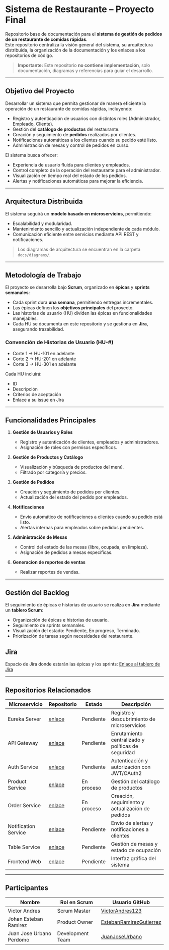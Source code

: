 # Sistema de Restaurante – Proyecto Final

Repositorio base de documentación para el **sistema de gestión de pedidos de un restaurante de comidas rápidas**.  
Este repositorio centraliza la visión    general del sistema, su arquitectura distribuida, la organización de la documentación y los enlaces a los repositorios de código.

> **Importante:** Este repositorio **no contiene implementación**, solo documentación, diagramas y referencias para guiar el desarrollo.

---

## Objetivo del Proyecto
Desarrollar un sistema que permita gestionar de manera eficiente la operación de un restaurante de comidas rápidas, incluyendo:

- Registro y autenticación de usuarios con distintos roles (Administrador, Empleado, Cliente).  
- Gestión del **catálogo de productos** del restaurante.  
- Creación y seguimiento de **pedidos** realizados por clientes.  
- Notificaciones automáticas a los clientes cuando su pedido esté listo.  
- Administración de mesas y control de pedidos en curso.  

El sistema busca ofrecer:

- Experiencia de usuario fluida para clientes y empleados.  
- Control completo de la operación del restaurante para el administrador.  
- Visualización en tiempo real del estado de los pedidos.  
- Alertas y notificaciones automáticas para mejorar la eficiencia.

---

## Arquitectura Distribuida
El sistema seguirá un **modelo basado en microservicios**, permitiendo:

- Escalabilidad y modularidad.  
- Mantenimiento sencillo y actualización independiente de cada módulo.  
- Comunicación eficiente entre servicios mediante API REST y notificaciones.  

> Los diagramas de arquitectura se encuentran en la carpeta `docs/diagrams/`.

---

## Metodología de Trabajo
El proyecto se desarrolla bajo **Scrum**, organizado en **épicas** y **sprints semanales**:

- Cada sprint dura **una semana**, permitiendo entregas incrementales.  
- Las épicas definen los **objetivos principales** del proyecto.  
- Las historias de usuario (HU) dividen las épicas en funcionalidades manejables.  
- Cada HU se documenta en este repositorio y se gestiona en **Jira**, asegurando trazabilidad.

### Convención de Historias de Usuario (HU-#)
- Corte 1 → HU-101 en adelante
- Corte 2 → HU-201 en adelante
- Corte 3 → HU-301 en adelante

Cada HU incluirá:

- ID  
- Descripción  
- Criterios de aceptación  
- Enlace a su issue en Jira  

---

## Funcionalidades Principales
1. **Gestión de Usuarios y Roles**  
   - Registro y autenticación de clientes, empleados y administradores.  
   - Asignación de roles con permisos específicos.  

2. **Gestión de Productos y Catálogo**  
   - Visualización y búsqueda de productos del menú.  
   - Filtrado por categoría y precios.  

3. **Gestión de Pedidos**  
   - Creación y seguimiento de pedidos por clientes.  
   - Actualización del estado del pedido por empleados.  

4. **Notificaciones**  
   - Envío automático de notificaciones a clientes cuando su pedido está listo.  
   - Alertas internas para empleados sobre pedidos pendientes.  

5. **Administración de Mesas**  
   - Control del estado de las mesas (libre, ocupada, en limpieza).  
   - Asignación de pedidos a mesas específicas.  

6. **Generacion de reportes de ventas**  
   - Realizar reportes de vendas.  

---

## Gestión del Backlog
El seguimiento de épicas e historias de usuario se realiza en **Jira** mediante un **tablero Scrum**:

- Organización de épicas e historias de usuario.  
- Seguimiento de sprints semanales.  
- Visualización del estado: Pendiente, En progreso, Terminado.  
- Priorización de tareas según necesidades del restaurante. 

## Jira
Espacio de Jira donde estarán las épicas y los sprints: [Enlace al tablero de Jira](https://solitariodevs.atlassian.net/jira/software/projects/RSO/boards/67/backlog?epics=visible&issueParent=10133%2C10140&atlOrigin=eyJpIjoiYjBhYTY2MTRmOWRiNDdlNTk3ZTdkMTAzMmU4MjMwMjMiLCJwIjoiaiJ9)

---

## Repositorios Relacionados
| Microservicio          | Repositorio                        | Estado       | Descripción                                           |
|------------------------|-----------------------------------|-------------|------------------------------------------------------|
| Eureka Server          | [enlace](#)                       | Pendiente    | Registro y descubrimiento de microservicios         |
| API Gateway            | [enlace](#)                       | Pendiente    | Enrutamiento centralizado y políticas de seguridad  |
| Auth Service           | [enlace](#)                       | Pendiente    | Autenticación y autorización con JWT/OAuth2         |
| Product Service        | [enlace](#)                       | En proceso   | Gestión del catálogo de productos                   |
| Order Service          | [enlace](#)                       | En proceso   | Creación, seguimiento y actualización de pedidos   |
| Notification Service   | [enlace](#)                       | Pendiente    | Envío de alertas y notificaciones a clientes       |
| Table Service          | [enlace](#)                       | Pendiente    | Gestión de mesas y estado de ocupación              |
| Frontend Web           | [enlace](#)                       | Pendiente    | Interfaz gráfica del sistema                        |

---

## Participantes
| Nombre                    | Rol en Scrum      | Usuario GitHub                                                                 |
|---------------------------|-----------------|-------------------------------------------------------------------------------|
| Victor Andres             | Scrum Master     | [VictorAndres123](https://github.com/VictorAndres123)                         |
| Johan Esteban Ramirez     | Product Owner    | [EstebanRamirezGutierrez](https://github.com/EstebanRamirezGutierrez)         |
| Juan Jose Urbano Perdomo  | Development Team | [JuanJoseUrbano](https://github.com/JuanJoseUrbano)                           |

